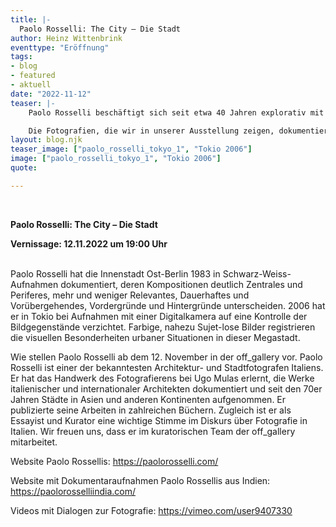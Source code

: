 ```yaml
---
title: |-
  Paolo Rosselli: The City – Die Stadt
author: Heinz Wittenbrink
eventtype: "Eröffnung"
tags:
- blog
- featured
- aktuell
date: "2022-11-12"
teaser: |-
    Paolo Rosselli beschäftigt sich seit etwa 40 Jahren explorativ mit dem Verhältnis von Fotografie und Stadt.

    Die Fotografien, die wir in unserer Ausstellung zeigen, dokumentieren zwei unterschiedliche Zugänge zu diesem  Spannungsfeld.
layout: blog.njk
teaser_image: ["paolo_rosselli_tokyo_1", "Tokio 2006"]
image: ["paolo_rosselli_tokyo_1", "Tokio 2006"]
quote:

---
```

</br>


**Paolo Rosselli: The City – Die Stadt**

**Vernissage: 12.11.2022 um 19:00 Uhr**
</br>
</br>

Paolo Rosselli hat die Innenstadt Ost-Berlin 1983 in Schwarz-Weiss-Aufnahmen dokumentiert, deren Kompositionen deutlich Zentrales und Periferes, mehr und weniger Relevantes, Dauerhaftes und Vorübergehendes, Vordergründe und Hintergründe unterscheiden. 2006 hat er in Tokio bei Aufnahmen mit einer Digitalkamera auf eine Kontrolle der Bildgegenstände verzichtet. Farbige, nahezu Sujet-lose Bilder registrieren die visuellen Besonderheiten urbaner Situationen in dieser Megastadt.

Wie stellen Paolo Rosselli ab dem 12. November in der off_gallery vor. Paolo Rosselli ist einer der bekanntesten Architektur- und Stadtfotografen Italiens. Er hat das Handwerk des Fotografierens bei Ugo Mulas erlernt, die Werke italienischer und internationaler Architekten dokumentiert und seit den 70er Jahren Städte in Asien und anderen Kontinenten aufgenommen. Er publizierte seine Arbeiten in zahlreichen Büchern. Zugleich ist er als Essayist und Kurator eine wichtige Stimme im Diskurs über Fotografie in Italien. Wir freuen uns, dass er im kuratorischen Team der off_gallery mitarbeitet.

Website Paolo Rossellis: <https://paolorosselli.com/>

Website mit Dokumentaraufnahmen Paolo Rossellis aus Indien: <https://paolorosselliindia.com/>

Videos mit Dialogen zur Fotografie: <https://vimeo.com/user9407330>
